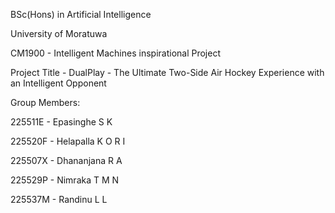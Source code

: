 BSc(Hons) in Artificial Intelligence

University of Moratuwa

CM1900 - Intelligent Machines inspirational Project

Project Title - DualPlay - The Ultimate Two-Side Air Hockey Experience with an Intelligent Opponent

Group Members: 

225511E - Epasinghe S K

225520F - Helapalla K O R I

225507X - Dhananjana R A

225529P - Nimraka T M N

225537M - Randinu L L
